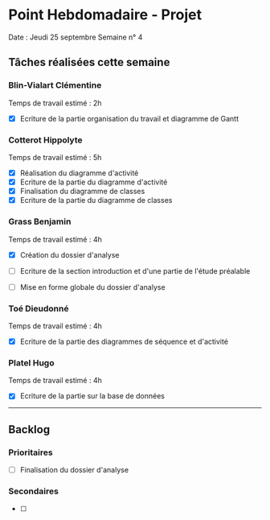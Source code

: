 # Point Hebdomadaire - Projet

Date : Jeudi 25 septembre
Semaine n° 4

## Tâches réalisées cette semaine

### Blin-Vialart Clémentine
Temps de travail estimé : 2h

- [x] Ecriture de la partie organisation du travail et diagramme de Gantt

### Cotterot Hippolyte
Temps de travail estimé : 5h

- [x] Réalisation du diagramme d'activité
- [x] Ecriture de la partie du diagramme d'activité
- [x] Finalisation du diagramme de classes
- [x] Ecriture de la partie du diagramme de classes

### Grass Benjamin 
Temps de travail estimé : 4h

- [x] Création du dossier d'analyse
- [ ] Ecriture de la section introduction et d'une partie de l'étude préalable
- [ ] Mise en forme globale du dossier d'analyse


### Toé Dieudonné
Temps de travail estimé : 4h

- [x] Ecriture de la partie des diagrammes de séquence et d'activité


### Platel Hugo
Temps de travail estimé : 4h

- [x] Ecriture de la partie sur la base de données


---

## Backlog

### Prioritaires

- [ ] Finalisation du dossier d'analyse

### Secondaires

- [ ] 
